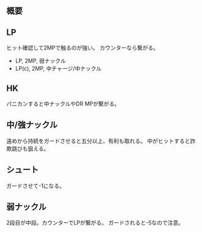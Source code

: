 ## 概要

## LP

ヒット確認して2MPで触るのが強い。
カウンターなら繋がる。

- LP, 2MP, 弱ナックル
- LP(c), 2MP, 中チャージ/中ナックル

## HK

パニカンすると中ナックルやDR MPが繋がる。

## 中/強ナックル

遠めから持続をガードさせると五分以上、有利も取れる。
中がヒットすると詐欺跳びも狙える。

## シュート

ガードさせて-1になる。

## 弱ナックル

2段目が中段。カウンターでLPが繋がる。
ガードされると-5なので注意。
